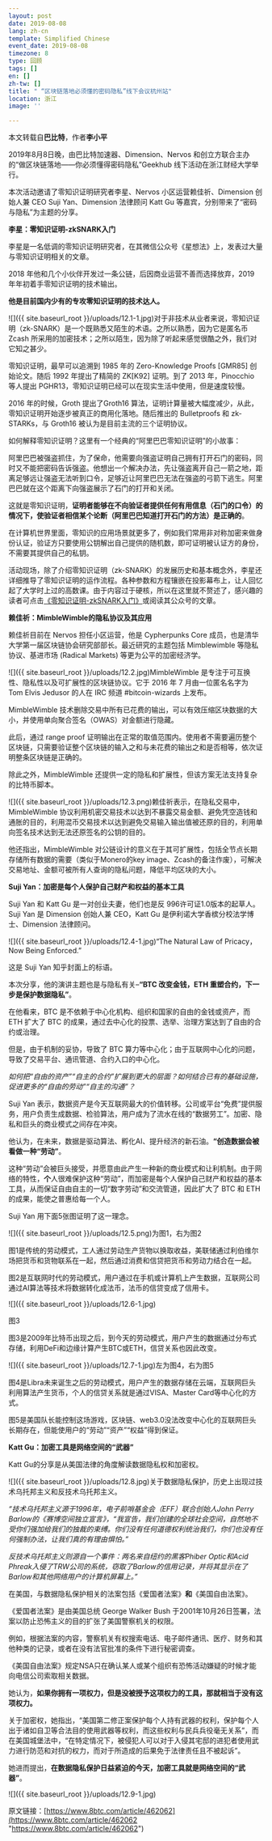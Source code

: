 ```yaml
---
layout: post
date: 2019-08-08
lang: zh-cn
template: Simplified Chinese
event_date: 2019-08-08
timezone: 8
type: 回顾
tags: []
en: []
zh-tw: []
title: " “区块链落地必须懂的密码隐私”线下会议杭州站"
location: 浙江
image: ''

---
```

本文转载自**巴比特**，作者**李小平**

2019年8月8日晚，由巴比特加速器、Dimension、Nervos 和创立方联合主办的“做区块链落地——你必须懂得密码隐私”Geekhub 线下活动在浙江财经大学举行。

本次活动邀请了零知识证明研究者李星、Nervos 小区运营赖佳祈、Dimension 创始人兼 CEO Suji Yan、Dimension 法律顾问 Katt Gu 等嘉宾，分别带来了“密码与隐私”为主题的分享。

**李星：零知识证明-zkSNARK入门**

李星是一名低调的零知识证明研究者，在其微信公众号《星想法》上，发表过大量与零知识证明相关的文章。

2018 年他和几个小伙伴开发过一条公链，后因商业运营不善而选择放弃，2019 年年初着手零知识证明的技术输出。

**他是目前国内少有的专攻零知识证明的技术达人。**

![]({{ site.baseurl_root }}/uploads/12.1-1.jpg)对于非技术从业者来说，零知识证明（zk-SNARK）是一个既熟悉又陌生的术语。之所以熟悉，因为它是匿名币 Zcash 所采用的加密技术；之所以陌生，因为除了听起来感觉很酷之外，我们对它知之甚少。

零知识证明，最早可以追溯到 1985 年的 Zero-Knowledge Proofs \[GMR85\] 创始论文。随后 1992 年提出了精简的 ZK\[K92\] 证明。到了 2013 年，Pinocchio 等人提出 PGHR13，零知识证明已经可以在现实生活中使用，但是速度较慢。

2016 年的时候，Groth 提出了Groth16 算法，证明计算量被大幅度减少，从此，零知识证明开始逐步被真正的商用化落地。随后推出的 Bulletproofs 和 zk-STARKs，与 Groth16 被认为是目前主流的三个证明协议。

如何解释零知识证明？这里有一个经典的“阿里巴巴零知识证明”的小故事：

阿里巴巴被强盗抓住，为了保命，他需要向强盗证明自己拥有打开石门的密码，同时又不能把密码告诉强盗。他想出一个解决办法，先让强盗离开自己一箭之地，距离足够远让强盗无法听到口令，足够近让阿里巴巴无法在强盗的弓箭下逃生。阿里巴巴就在这个距离下向强盗展示了石门的打开和关闭。

这就是零知识证明，**证明者能够在不向验证者提供任何有用信息（石门的口令）的情况下，使验证者相信某个论断（阿里巴巴知道打开石门的方法）是正确的**。

在计算机世界里面，零知识的应用场景就更多了，例如我们常用非对称加密来做身份认证，验证方只要使用公钥解出自己提供的随机数，即可证明被认证方的身份，不需要其提供自己的私钥。

活动现场，除了介绍零知识证明（zk-SNARK）的发展历史和基本概念外，李星还详细推导了零知识证明的运作流程。各种参数和方程镶嵌在投影幕布上，让人回忆起了大学时上过的高数课。由于内容过于硬核，所以在这里就不赘述了，感兴趣的读者可点击[《零知识证明-zkSNARK入门》](https://mp.weixin.qq.com/s?__biz=Mzg3OTAwMjE1MA==&mid=2247484068&idx=1&sn=962c0e4192bad290858e0b9e0730589e&scene=21#wechat_redirect)或阅读其公众号的文章。

**赖佳祈：MimbleWimble的隐私协议及其应用**

赖佳祈目前在 Nervos 担任小区运营，他是 Cypherpunks Core 成员，也是清华大学第一届区块链协会研究部部长。最近研究的主题包括 Mimblewimble 等隐私协议、基进市场 (Radical Markets) 等更为公平的加密经济学。

![]({{ site.baseurl_root }}/uploads/12.2.jpg)MimbleWimble 是专注于可互换性、隐私性以及可扩展性的区块链协议。它于 2016 年 7 月由一位匿名名字为 Tom Elvis Jedusor 的人在 IRC 频道 #bitcoin-wizards 上发布。

MimbleWimble 技术删除交易中所有已花费的输出，可以有效压缩区块数据的大小，并使用单向聚合签名（OWAS）对金额进行隐藏。

此后，通过 range proof 证明输出在正常的取值范围内。使用者不需要遍历整个区块链，只需要验证整个区块链的输入之和与未花费的输出之和是否相等，依次证明整条区块链是正确的。

除此之外，MimbleWimble 还提供一定的隐私和扩展性，但该方案无法支持复杂的比特币脚本。

![]({{ site.baseurl_root }}/uploads/12.3.png)赖佳祈表示，在隐私交易中，MimbleWimble 协议利用机密交易技术以达到不暴露交易金额、避免凭空造钱和通胀的目的，利用混币交易技术以达到避免交易输入输出值被还原的目的，利用单向签名技术达到无法还原签名的公钥的目的。

他还指出，MimbleWimble 对公链设计的意义在于其可扩展性，包括全节点长期存储所有数据的需要（类似于Monero的key image、Zcash的备注作废），可解决交易地址、金额可被所有人查询的隐私问题，降低平均区块的大小。

**Suji Yan：加密是每个人保护自己财产和权益的基本工具**

Suji Yan 和 Katt Gu 是一对创业夫妻，他们也是反 996许可证1.0版本的起草人。Suji Yan 是 Dimension 创始人兼 CEO，Katt Gu 是伊利诺大学香槟分校法学博士、Dimension 法律顾问。

![]({{ site.baseurl_root }}/uploads/12.4-1.jpg)“The Natural Law of Pricacy，Now Being Enforced.”

这是 Suji Yan 知乎封面上的标语。

本次分享，他的演讲主题也是与隐私有关–**“BTC 改变金钱，ETH 重塑合约，下一步是保护数据隐私”**。

在他看来，BTC 是不依赖于中心化机构、组织和国家的自由的金钱或资产，而 ETH 扩大了 BTC 的成果，通过去中心化的投票、选举、治理方案达到了自由的合约或治理。

但是，由于机制的妥协，导致了 BTC 算力等中心化；由于互联网中心化的问题，导致了交易平台、通讯管道、合约入口的中心化。

_如何把“自由的资产”“自主的合约”扩展到更大的层面？如何结合已有的基础设施，促进更多的“自由的劳动”“自主的沟通”？_

Suji Yan 表示，数据资产是今天互联网最大的价值转移。公司或平台“免费”提供服务，用户负责生成数据、检验算法，用户成为了流水在线的“数据劳工”。加密、隐私和巨头的商业模式之间存在冲突。

他认为，在未来，数据是驱动算法、孵化AI、提升经济的新石油。**“创造数据会被看做一种“劳动”**。

这种“劳动”会被巨头接受，并愿意由此产生一种新的商业模式和让利机制。由于网络的特性，**个**人很难保护这种“劳动”，而加密是每个人保护自己财产和权益的基本工具，从而保证自由自主的一切“数字劳动”和交流管道，因此扩大了 BTC 和 ETH 的成果，能使之普惠给每一个人。

Suji Yan 用下面5张图证明了这一理念。

![]({{ site.baseurl_root }}/uploads/12.5.png)为图1，右为图2

图1是传统的劳动模式，工人通过劳动生产货物以换取收益，美联储通过利伯维尔场把货币和货物联系在一起，然后通过消费和信贷把货币和劳动力结合在一起。

图2是互联网时代的劳动模式，用户通过在手机或计算机上产生数据，互联网公司通过AI算法等技术将数据转化成法币，法币的信贷变成了信用卡。

![]({{ site.baseurl_root }}/uploads/12.6-1.jpg)

图3

图3是2009年比特币出现之后，到今天的劳动模式，用户产生的数据通过分布式存储，利用DeFi和边缘计算产生BTC或ETH，信贷关系也因此改变。

![]({{ site.baseurl_root }}/uploads/12.7-1.jpg)左为图4，右为图5

图4是Libra未来诞生之后的劳动模式，用户产生的数据存储在云端，互联网巨头利用算法产生货币，个人的信贷关系就是通过VISA、Master Card等中心化的方式。

图5是美国队长能控制这场游戏，区块链、web3.0没法改变中心化的互联网巨头长期存在，但能使用户的“劳动”“资产”“权益”得到保证。

**Katt Gu：加密工具是网络空间的“武器”**

Katt Gu的分享是从美国法律的角度解读数据隐私权和加密权。

![]({{ site.baseurl_root }}/uploads/12.8.jpg)关于数据隐私保护，历史上出现过技术乌托邦主义和反技术乌托邦主义。

_“技术乌托邦主义源于1996年，电子前哨基金会（EFF）联合创始人John Perry Barlow的《赛博空间独立宣言》，“我宣告，我们创建的全球社会空间，自然地不受你们强加给我们的独裁的束缚。你们没有任何道德权利统治我们，你们也没有任何强制办法，让我们真的有理由惧怕。”_

_反技术乌托邦主义则源自一个事件：两名来自纽约的黑客Phiber Optic和Acid Phreak入侵了TRW公司的系统，窃取了Barlow的信用记录，并将其显示在了Barlow和其他网络用户的计算机屏幕上。”_

在美国，与数据隐私保护相关的法案包括《爱国者法案》**和**《美国自由法案》。

《爱国者法案》是由美国总统 George Walker Bush 于2001年10月26日签署，法案以防止恐怖主义的目的扩张了美国警察机关的权限。

例如，根据法案的内容，警察机关有权搜索电话、电子邮件通讯、医疗、财务和其他种类的记录，或者在没有法官批准的条件下进行秘密调查。

《美国自由法案》规定NSA只在确认某人或某个组织有恐怖活动嫌疑的时候才能向电信公司索取相关数据。

她认为，**如果你拥有一项权力，但是没被授予这项权力的工具，那就相当于没有这项权力。**

关于加密权，她指出，“美国第二修正案保护每个人持有武器的权利，保护每个人出于诸如自卫等合法目的使用武器等权利，而这些权利与民兵兵役毫无关系”，而在美国城堡法中，“在特定情况下，被侵犯人可以对于入侵其宅邸的进犯者使用武力进行防范和对抗的权力，而对于所造成的后果免于法律责任且不被起诉”。

她进而提出，**在数据隐私保护日益紧迫的今天，加密工具就是网络空间的“武器”**。

![]({{ site.baseurl_root }}/uploads/12.9-1.jpg)

原文链接：[https://www.8btc.com/article/462062](https://www.8btc.com/article/462062 "https://www.8btc.com/article/462062")